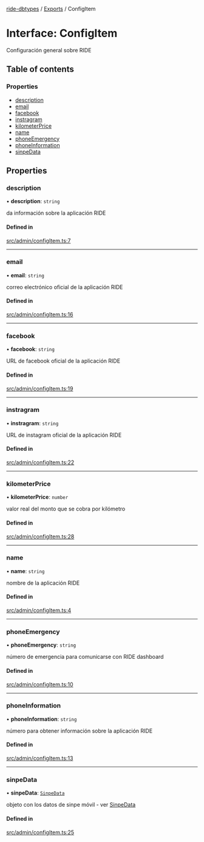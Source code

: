 [ride-dbtypes](../README.md) / [Exports](../modules.md) / ConfigItem

# Interface: ConfigItem

Configuración general sobre RIDE

## Table of contents

### Properties

- [description](ConfigItem.md#description)
- [email](ConfigItem.md#email)
- [facebook](ConfigItem.md#facebook)
- [instragram](ConfigItem.md#instragram)
- [kilometerPrice](ConfigItem.md#kilometerprice)
- [name](ConfigItem.md#name)
- [phoneEmergency](ConfigItem.md#phoneemergency)
- [phoneInformation](ConfigItem.md#phoneinformation)
- [sinpeData](ConfigItem.md#sinpedata)

## Properties

### description

• **description**: `string`

da información sobre la aplicación RIDE

#### Defined in

[src/admin/configItem.ts:7](https://github.com/gatitolabs/ride-dbtypes/blob/79c65fc/src/admin/configItem.ts#L7)

___

### email

• **email**: `string`

correo electrónico oficial de la aplicación RIDE

#### Defined in

[src/admin/configItem.ts:16](https://github.com/gatitolabs/ride-dbtypes/blob/79c65fc/src/admin/configItem.ts#L16)

___

### facebook

• **facebook**: `string`

URL de facebook oficial de la aplicación RIDE

#### Defined in

[src/admin/configItem.ts:19](https://github.com/gatitolabs/ride-dbtypes/blob/79c65fc/src/admin/configItem.ts#L19)

___

### instragram

• **instragram**: `string`

URL de instagram oficial de la aplicación RIDE

#### Defined in

[src/admin/configItem.ts:22](https://github.com/gatitolabs/ride-dbtypes/blob/79c65fc/src/admin/configItem.ts#L22)

___

### kilometerPrice

• **kilometerPrice**: `number`

valor real del monto que se cobra por kilómetro

#### Defined in

[src/admin/configItem.ts:28](https://github.com/gatitolabs/ride-dbtypes/blob/79c65fc/src/admin/configItem.ts#L28)

___

### name

• **name**: `string`

nombre de la aplicación RIDE

#### Defined in

[src/admin/configItem.ts:4](https://github.com/gatitolabs/ride-dbtypes/blob/79c65fc/src/admin/configItem.ts#L4)

___

### phoneEmergency

• **phoneEmergency**: `string`

número de emergencia para comunicarse con RIDE dashboard

#### Defined in

[src/admin/configItem.ts:10](https://github.com/gatitolabs/ride-dbtypes/blob/79c65fc/src/admin/configItem.ts#L10)

___

### phoneInformation

• **phoneInformation**: `string`

número para obtener información sobre la aplicación RIDE

#### Defined in

[src/admin/configItem.ts:13](https://github.com/gatitolabs/ride-dbtypes/blob/79c65fc/src/admin/configItem.ts#L13)

___

### sinpeData

• **sinpeData**: [`SinpeData`](SinpeData.md)

objeto con los datos de sinpe móvil - ver [SinpeData](SinpeData.md)

#### Defined in

[src/admin/configItem.ts:25](https://github.com/gatitolabs/ride-dbtypes/blob/79c65fc/src/admin/configItem.ts#L25)
